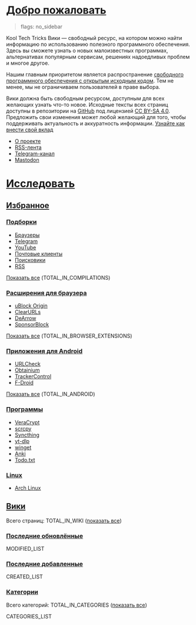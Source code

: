 # [Добро пожаловать](#welcome)

> flags: no_sidebar

Kool Tech Tricks Вики — свободный ресурс, на котором можно найти информацию по
использованию полезного программного обеспечения. Здесь вы сможете узнать о
новых малоизвестных программах, альтернативах популярным сервисам, решениях
надоедливых проблем и многое другое.

Нашим главным приоритетом является распространение
[свободного программного обеспечения
с открытым исходным кодом](https://www.gnu.org/philosophy/free-sw.ru.html). Тем
не менее, мы не ограничиваем пользователей в праве выбора.

Вики должна быть свободным ресурсом, доступным для всех желающих узнать что-то
новое. Исходные тексты всех страниц доступны в репозитории на
[GitHub](https://github.com/KoolTechTricks/pages) под лицензией
[CC BY-SA 4.0](https://creativecommons.org/licenses/by-sa/4.0). Предложить свои
изменения может любой желающий для того, чтобы поддерживать актуальность и
аккуратность информации.
[Узнайте как внести
свой вклад](https://github.com/KoolTechTricks/pages/blob/main/CONTRIBUTING.md)

- [О проекте](/about)
- [RSS-лента](/feed.atom)
- [Telegram-канал](https://t.me/KoolTechTricks)
- [Mastodon](https://lor.sh/@KoolTechTricks)

# [Исследовать](#discover)

## [Избранное](#featured)

### [Подборки](#compilations)

- [Браузеры](/wiki/browsers)
- [Telegram](/wiki/telegram)
- [YouTube](/wiki/youtube)
- [Почтовые клиенты](/wiki/email)
- [Поисковики](/wiki/search_engines)
- [RSS](/wiki/rss.html)

[Показать все](/categories/compilations) (TOTAL_IN_COMPILATIONS)

### [Расширения для браузера](#browser-extensions)

- [uBlock Origin](/wiki/ublock_origin)
- [ClearURLs](/wiki/clearurls)
- [DeArrow](/wiki/dearrow)
- [SponsorBlock](/wiki/sponsorblock)

[Показать все](/categories/browser_extensions) (TOTAL_IN_BROWSER_EXTENSIONS)

### [Приложения для Android](#android-apps)

- [URLCheck](/wiki/urlcheck)
- [Obtainium](/wiki/obtainium)
- [TrackerControl](/wiki/trackercontrol)
- [F-Droid](/wiki/f-droid)

[Показать все](/categories/android) (TOTAL_IN_ANDROID)

### [Программы](#software)

- [VeraCrypt](/wiki/veracrypt)
- [scrcpy](/wiki/scrcpy)
- [Syncthing](/wiki/syncthing)
- [yt-dlp](/wiki/yt-dlp)
- [winget](/wiki/winget)
- [Anki](/wiki/anki)
- [Todo.txt](/wiki/todo.txt)

### [Linux](#linux)

- [Arch Linux](/wiki/arch_linux)

## [Вики](#wiki)

Всего страниц: TOTAL_IN_WIKI ([показать все](/wiki))

### [Последние обновлённые](#last-updated)

MODIFIED_LIST

### [Последние добавленные](#last-added)

CREATED_LIST

### [Категории](#categories)

Всего категорий: TOTAL_IN_CATEGORIES ([показать все](/categories))

CATEGORIES_LIST
